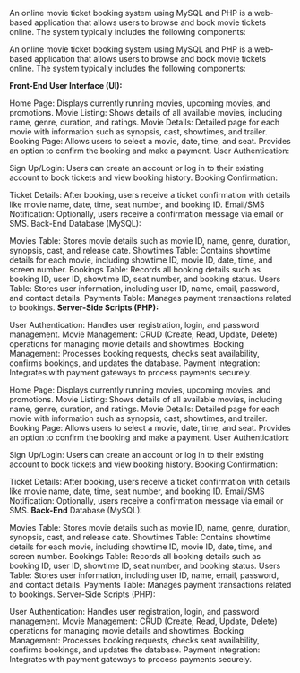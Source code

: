 An online movie ticket booking system using MySQL and PHP is a web-based application that allows users to browse and book movie tickets online. The system typically includes the following components:

An online movie ticket booking system using MySQL and PHP is a web-based application that allows users to browse and book movie tickets online. The system typically includes the following components:

**Front-End
User Interface (UI):**

Home Page: Displays currently running movies, upcoming movies, and promotions.
Movie Listing: Shows details of all available movies, including name, genre, duration, and ratings.
Movie Details: Detailed page for each movie with information such as synopsis, cast, showtimes, and trailer.
Booking Page: Allows users to select a movie, date, time, and seat. Provides an option to confirm the booking and make a payment.
User Authentication:

Sign Up/Login: Users can create an account or log in to their existing account to book tickets and view booking history.
Booking Confirmation:

Ticket Details: After booking, users receive a ticket confirmation with details like movie name, date, time, seat number, and booking ID.
Email/SMS Notification: Optionally, users receive a confirmation message via email or SMS.
Back-End
Database (MySQL):

Movies Table: Stores movie details such as movie ID, name, genre, duration, synopsis, cast, and release date.
Showtimes Table: Contains showtime details for each movie, including showtime ID, movie ID, date, time, and screen number.
Bookings Table: Records all booking details such as booking ID, user ID, showtime ID, seat number, and booking status.
Users Table: Stores user information, including user ID, name, email, password, and contact details.
Payments Table: Manages payment transactions related to bookings.
**Server-Side Scripts (PHP):**

User Authentication: Handles user registration, login, and password management.
Movie Management: CRUD (Create, Read, Update, Delete) operations for managing movie details and showtimes.
Booking Management: Processes booking requests, checks seat availability, confirms bookings, and updates the database.
Payment Integration: Integrates with payment gateways to process payments securely.

Home Page: Displays currently running movies, upcoming movies, and promotions.
Movie Listing: Shows details of all available movies, including name, genre, duration, and ratings.
Movie Details: Detailed page for each movie with information such as synopsis, cast, showtimes, and trailer.
Booking Page: Allows users to select a movie, date, time, and seat. Provides an option to confirm the booking and make a payment.
User Authentication:

Sign Up/Login: Users can create an account or log in to their existing account to book tickets and view booking history.
Booking Confirmation:

Ticket Details: After booking, users receive a ticket confirmation with details like movie name, date, time, seat number, and booking ID.
Email/SMS Notification: Optionally, users receive a confirmation message via email or SMS.
**Back-End**
Database (MySQL):

Movies Table: Stores movie details such as movie ID, name, genre, duration, synopsis, cast, and release date.
Showtimes Table: Contains showtime details for each movie, including showtime ID, movie ID, date, time, and screen number.
Bookings Table: Records all booking details such as booking ID, user ID, showtime ID, seat number, and booking status.
Users Table: Stores user information, including user ID, name, email, password, and contact details.
Payments Table: Manages payment transactions related to bookings.
Server-Side Scripts (PHP):

User Authentication: Handles user registration, login, and password management.
Movie Management: CRUD (Create, Read, Update, Delete) operations for managing movie details and showtimes.
Booking Management: Processes booking requests, checks seat availability, confirms bookings, and updates the database.
Payment Integration: Integrates with payment gateways to process payments securely.
